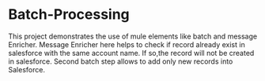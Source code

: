 # Batch-Processing
This project demonstrates the use of mule elements like batch and message Enricher.
Message Enricher here helps to check if record already exist in salesforce with the same account name. If so,the record will not be created in salesforce.
Second batch step allows to add only new records into Salesforce.

